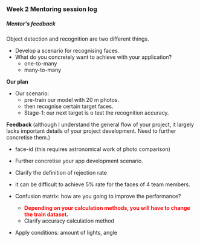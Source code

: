 ### **Week 2 Mentoring session log** 

##### **Mentor's feedback**

Object detection and recognition are two different things.

- Develop a scenario for recognising faces.
- What do you concretely want to achieve with your application?
  - one-to-many
  - many-to-many



**Our plan**

- Our scenario: 
  - pre-train our model with 20 m photos.
  - then recognise certain target faces.
  - Stage-1: our next target is o test the recognition accuracy.



**Feedback**
(although I understand the general flow of your project, it largely lacks important details of your project development. Need to further concretise them.)

- face-id (this requires astronomical work of photo comparison)
- Further concretise your app development scenario.

- Clarify the definition of rejection rate

- it can be difficult to achieve 5% rate for the faces of 4 team members.
- Confusion matrix: how are you going to improve the performance?
  - **<span style='color:red;'>Depending on your calculation methods, you will have to change the train dataset</span>.**
  - Clarify accuracy calculation method
- Apply conditions: amount of lights, angle

